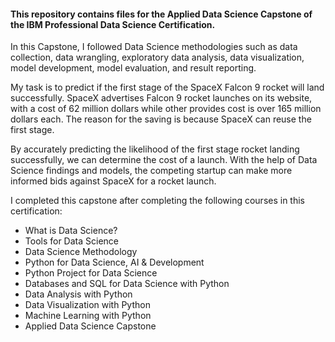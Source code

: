 #### This repository contains files for the Applied Data Science Capstone of the IBM Professional Data Science Certification. 

In this Capstone, I followed Data Science methodologies such as data collection, data wrangling, exploratory data analysis, data visualization, model development, model evaluation, and result reporting.   

My task is to predict if the first stage of the SpaceX Falcon 9 rocket will land successfully.  SpaceX advertises Falcon 9 rocket launches on its website, with a cost of 62 million dollars while other provides cost is over  165 million dollars each. The reason for the  saving is because SpaceX can reuse the first stage. 

By accurately predicting the likelihood of the first stage rocket landing successfully, we can determine the cost of a launch. With the help of Data Science findings and models, the competing startup can make more informed bids against SpaceX for a rocket launch. 

I completed this capstone after completing the following courses in this certification:

- What is Data Science?
- Tools for Data Science
- Data Science Methodology
- Python for Data Science, AI & Development
- Python Project for Data Science
- Databases and SQL for Data Science with Python
- Data Analysis with Python
- Data Visualization with Python
- Machine Learning with Python
- Applied Data Science Capstone
